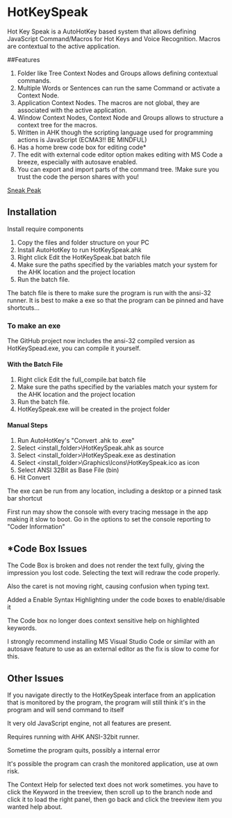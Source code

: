 # HotKeySpeak
Hot Key Speak is a AutoHotKey based system that allows defining JavaScript Command/Macros for Hot Keys and Voice Recognition. Macros are contextual to the active application.

##Features
1. Folder like Tree Context Nodes and Groups allows defining contextual commands.
2. Multiple Words or Sentences can run the same Command or activate a Context Node.
3. Application Context Nodes. The macros are not global, they are associated with the active application.
4. Window Context Nodes, Context Node and Groups allows to structure a context tree for the macros.
5. Written in AHK though the scripting language used for programming actions is JavaScript (ECMA3!! BE MINDFUL)
6. Has a home brew code box for editing code*
7. The edit with external code editor option makes editing with MS Code a breeze, especially with autosave enabled.
8. You can export and import parts of the command tree. !Make sure you trust the code the person shares with you!

[Sneak Peak](https://icuurd12b42.github.io/HKSHelp/default.html?topic=MainUI)





## Installation

Install require components
1. Copy the files and folder structure on your PC
2. Install AutoHotKey to run HotKeySpeak.ahk
3. Right click Edit the HotKeySpeak.bat batch file
4. Make sure the paths specified by the variables match your system for the AHK location and the project location
5. Run the batch file.

The batch file is there to make sure the program is run with the ansi-32 runner.
It is best to make a exe so that the program can be pinned and have shortcuts...

### To make an exe
The GitHub project now includes the ansi-32 compiled version as HotKeySpead.exe, you can compile it yourself.

#### With the Batch File
1) Right click Edit the full_compile.bat batch file
2) Make sure the paths specified by the variables match your system for the AHK location and the project location
3) Run the batch file.
4) HotKeySpeak.exe will be created in the project folder

#### Manual Steps
1. Run AutoHotKey's "Convert .ahk to .exe"
4. Select <install_folder>\HotKeySpeak.ahk as source
5. Select <install_folder>\HotKeySpeak.exe as destination
6. Select <install_folder>\Graphics\Icons\HotKeySpeak.ico as icon
7. Select ANSI 32Bit as Base File (bin)
8. Hit Convert

The exe can be run from any location, including a desktop or a pinned task bar shortcut

First run may show the console with every tracing message in the app making it slow to boot. Go in the options to set the console reporting to "Coder Information"



## *Code Box Issues

The Code Box is broken and does not render the text fully, giving the impression you lost code. Selecting the text will redraw the code properly. 

Also the caret is not moving right, causing confusion when typing text. 

Added a Enable Syntax Highlighting under the code boxes to enable/disable it

The Code box no longer does context sensitive help on highlighted keywords.

I strongly recommend installing MS Visual Studio Code or similar with an autosave feature to use as an external editor as the fix is slow to come for this. 




## Other Issues

If you navigate directly to the HotKeySpeak interface from an application that is monitored by the program, the program will still think it's in the program and will send command to itself

It very old JavaScript engine, not all features are present. 

Requires running with AHK ANSI-32bit runner.

Sometime the program quits, possibly a internal error

It's possible the program can crash the monitored application, use at own risk.

The Context Help for selected text does not work sometimes. you have to click the Keyword in the treeview, then scroll up to the branch node and click it to load the right panel, then go back and click the treeview item you wanted help about.

